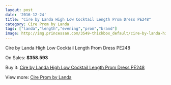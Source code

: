 ```yaml
---
layout: post
date: '2016-12-24'
title: "Cire by Landa High Low Cocktail Length Prom Dress PE248"
category: Cire Prom by Landa
tags: ["landa","length","evening","prom","brand"]
image: http://img.princessan.com/3549-thickbox_default/cire-by-landa-high-low-cocktail-length-prom-dress-pe248.jpg
---
```

Cire by Landa High Low Cocktail Length Prom Dress PE248

On Sales: **$358.593**
<a href="https://www.princessan.com/en/cire-prom-by-landa/1632-cire-by-landa-high-low-cocktail-length-prom-dress-pe248.html"><amp-img layout="responsive" width="600" height="600" src="//img.princessan.com/3549-thickbox_default/cire-by-landa-high-low-cocktail-length-prom-dress-pe248.jpg" alt="Cire by Landa High Low Cocktail Length Prom Dress PE248 0" /></a>
<a href="https://www.princessan.com/en/cire-prom-by-landa/1632-cire-by-landa-high-low-cocktail-length-prom-dress-pe248.html"><amp-img layout="responsive" width="600" height="600" src="//img.princessan.com/3550-thickbox_default/cire-by-landa-high-low-cocktail-length-prom-dress-pe248.jpg" alt="Cire by Landa High Low Cocktail Length Prom Dress PE248 1" /></a>

Buy it: [Cire by Landa High Low Cocktail Length Prom Dress PE248](https://www.princessan.com/en/cire-prom-by-landa/1632-cire-by-landa-high-low-cocktail-length-prom-dress-pe248.html "Cire by Landa High Low Cocktail Length Prom Dress PE248")

View more: [Cire Prom by Landa](https://www.princessan.com/en/15-cire-prom-by-landa "Cire Prom by Landa")